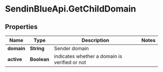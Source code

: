 # SendinBlueApi.GetChildDomain

## Properties
Name | Type | Description | Notes
------------ | ------------- | ------------- | -------------
**domain** | **String** | Sender domain | 
**active** | **Boolean** | indicates whether a domain is verified or not | 



